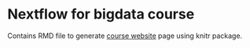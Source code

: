 # Nextflow for bigdata course


Contains RMD file to generate [course website](https://caramba-uu.github.io/nextflow_course/) page using knitr package.
